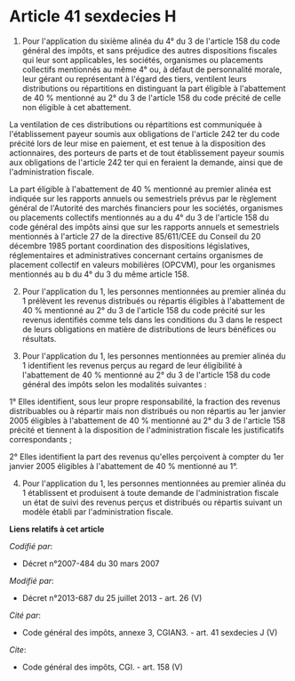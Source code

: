 # Article 41 sexdecies H

1. Pour l'application du sixième alinéa du 4° du 3 de l'article 158 du code général des impôts, et sans préjudice des autres
dispositions fiscales qui leur sont applicables, les sociétés, organismes ou placements collectifs mentionnés au même 4° ou,
à défaut de personnalité morale, leur gérant ou représentant à l'égard des tiers, ventilent leurs distributions ou
répartitions en distinguant la part éligible à l'abattement de 40 % mentionné au 2° du 3 de l'article 158 du code précité de
celle non éligible à cet abattement.

La ventilation de ces distributions ou répartitions est communiquée à l'établissement payeur soumis aux obligations de
l'article 242 ter du code précité lors de leur mise en paiement, et est tenue à la disposition des actionnaires, des porteurs
de parts et de tout établissement payeur soumis aux obligations de l'article 242 ter qui en feraient la demande, ainsi que de
l'administration fiscale.

La part éligible à l'abattement de 40 % mentionné au premier alinéa est indiquée sur les rapports annuels ou semestriels
prévus par le règlement général de l'Autorité des marchés financiers pour les sociétés, organismes ou placements collectifs
mentionnés au a du 4° du 3 de l'article 158 du code général des impôts ainsi que sur les rapports annuels et semestriels
mentionnés à l'article 27 de la directive 85/611/CEE du Conseil du 20 décembre 1985 portant coordination des dispositions
législatives, réglementaires et administratives concernant certains organismes de placement collectif en valeurs mobilières
(OPCVM), pour les organismes mentionnés au b du 4° du 3 du même article 158.

2. Pour l'application du 1, les personnes mentionnées au premier alinéa du 1 prélèvent les revenus distribués ou répartis
éligibles à l'abattement de 40 % mentionné au 2° du 3 de l'article 158 du code précité sur les revenus identifiés comme tels
dans les conditions du 3 dans le respect de leurs obligations en matière de distributions de leurs bénéfices ou résultats.

3. Pour l'application du 1, les personnes mentionnées au premier alinéa du 1 identifient les revenus perçus au regard de leur
éligibilité à l'abattement de 40 % mentionné au 2° du 3 de l'article 158 du code général des impôts selon les modalités
suivantes :

1° Elles identifient, sous leur propre responsabilité, la fraction des revenus distribuables ou à répartir mais non
distribués ou non répartis au 1er janvier 2005 éligibles à l'abattement de 40 % mentionné au 2° du 3 de l'article 158 précité
et tiennent à la disposition de l'administration fiscale les justificatifs correspondants ;

2° Elles identifient la part des revenus qu'elles perçoivent à compter du 1er janvier 2005 éligibles à l'abattement de 40 %
mentionné au 1°.

4. Pour l'application du 1, les personnes mentionnées au premier alinéa du 1 établissent et produisent à toute demande de
l'administration fiscale un état de suivi des revenus perçus et distribués ou répartis suivant un modèle établi par
l'administration fiscale.

**Liens relatifs à cet article**

_Codifié par_:

  - Décret n°2007-484 du 30 mars 2007

_Modifié par_:

  - Décret n°2013-687 du 25 juillet 2013 - art. 26 (V)

_Cité par_:

  - Code général des impôts, annexe 3, CGIAN3. - art. 41 sexdecies J (V)

_Cite_:

  - Code général des impôts, CGI. - art. 158 (V)
